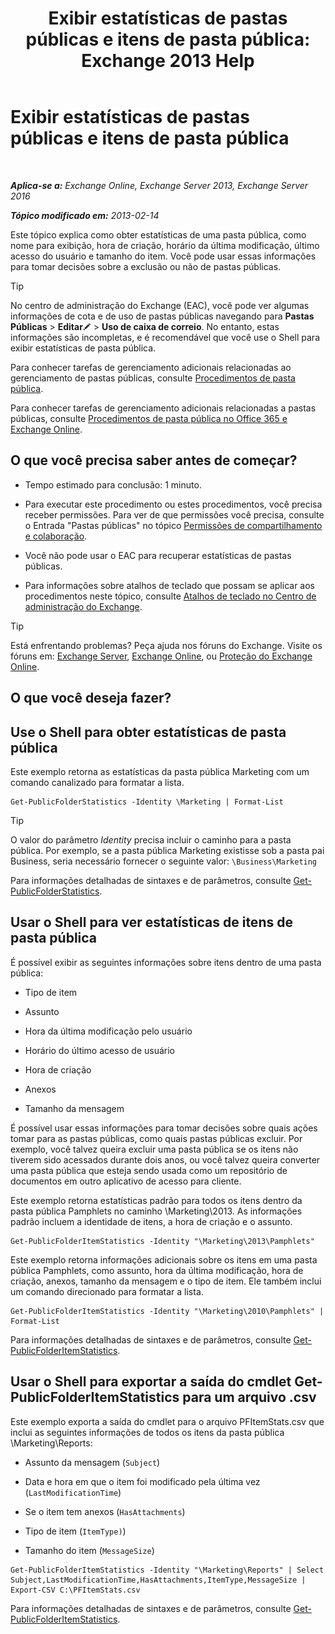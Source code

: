 ﻿---
title: 'Exibir estatísticas de pastas públicas e itens de pasta pública: Exchange 2013 Help'
TOCTitle: Exibir estatísticas de pastas públicas e itens de pasta pública
ms:assetid: 4e412710-9a74-4649-ab01-502e969a7eda
ms:mtpsurl: https://technet.microsoft.com/pt-br/library/Aa997949(v=EXCHG.150)
ms:contentKeyID: 50485563
ms.date: 05/22/2018
mtps_version: v=EXCHG.150
ms.translationtype: MT
---

# Exibir estatísticas de pastas públicas e itens de pasta pública

 

_**Aplica-se a:** Exchange Online, Exchange Server 2013, Exchange Server 2016_

_**Tópico modificado em:** 2013-02-14_

Este tópico explica como obter estatísticas de uma pasta pública, como nome para exibição, hora de criação, horário da última modificação, último acesso do usuário e tamanho do item. Você pode usar essas informações para tomar decisões sobre a exclusão ou não de pastas públicas.


> [!TIP]
> No centro de administração do Exchange (EAC), você pode ver algumas informações de cota e de uso de pastas públicas navegando para <STRONG>Pastas Públicas</STRONG> &gt; <STRONG>Editar</STRONG><IMG title="Ícone de edição" alt="Ícone de edição" src="images/JJ218640.6f53ccb2-1f13-4c02-bea0-30690e6ea71d(EXCHG.150).gif"> &gt; <STRONG>Uso de caixa de correio</STRONG>. No entanto, estas informações são incompletas, e é recomendável que você use o Shell para exibir estatísticas de pasta pública.



Para conhecer tarefas de gerenciamento adicionais relacionadas ao gerenciamento de pastas públicas, consulte [Procedimentos de pasta pública](public-folder-procedures-exchange-2013-help.md).

Para conhecer tarefas de gerenciamento adicionais relacionadas a pastas públicas, consulte [Procedimentos de pasta pública no Office 365 e Exchange Online](https://technet.microsoft.com/pt-br/library/jj966272\(v=exchg.150\)).

## O que você precisa saber antes de começar?

  - Tempo estimado para conclusão: 1 minuto.

  - Para executar este procedimento ou estes procedimentos, você precisa receber permissões. Para ver de que permissões você precisa, consulte o Entrada "Pastas públicas" no tópico [Permissões de compartilhamento e colaboração](sharing-and-collaboration-permissions-exchange-2013-help.md).

  - Você não pode usar o EAC para recuperar estatísticas de pastas públicas.

  - Para informações sobre atalhos de teclado que possam se aplicar aos procedimentos neste tópico, consulte [Atalhos de teclado no Centro de administração do Exchange](keyboard-shortcuts-in-the-exchange-admin-center-exchange-online-protection-help.md).


> [!TIP]
> Está enfrentando problemas? Peça ajuda nos fóruns do Exchange. Visite os fóruns em: <A href="https://go.microsoft.com/fwlink/p/?linkid=60612">Exchange Server</A>, <A href="https://go.microsoft.com/fwlink/p/?linkid=267542">Exchange Online</A>, ou <A href="https://go.microsoft.com/fwlink/p/?linkid=285351">Proteção do Exchange Online</A>.



## O que você deseja fazer?

## Use o Shell para obter estatísticas de pasta pública

Este exemplo retorna as estatísticas da pasta pública Marketing com um comando canalizado para formatar a lista.

    Get-PublicFolderStatistics -Identity \Marketing | Format-List


> [!TIP]
> O valor do parâmetro <EM>Identity</EM> precisa incluir o caminho para a pasta pública. Por exemplo, se a pasta pública Marketing existisse sob a pasta pai Business, seria necessário fornecer o seguinte valor: <CODE>\Business\Marketing</CODE>



Para informações detalhadas de sintaxes e de parâmetros, consulte [Get-PublicFolderStatistics](https://technet.microsoft.com/pt-br/library/aa998663\(v=exchg.150\)).

## Usar o Shell para ver estatísticas de itens de pasta pública

É possível exibir as seguintes informações sobre itens dentro de uma pasta pública:

  - Tipo de item

  - Assunto

  - Hora da última modificação pelo usuário

  - Horário do último acesso de usuário

  - Hora de criação

  - Anexos

  - Tamanho da mensagem

É possível usar essas informações para tomar decisões sobre quais ações tomar para as pastas públicas, como quais pastas públicas excluir. Por exemplo, você talvez queira excluir uma pasta pública se os itens não tiverem sido acessados durante dois anos, ou você talvez queira converter uma pasta pública que esteja sendo usada como um repositório de documentos em outro aplicativo de acesso para cliente.

Este exemplo retorna estatísticas padrão para todos os itens dentro da pasta pública Pamphlets no caminho \\Marketing\\2013. As informações padrão incluem a identidade de itens, a hora de criação e o assunto.

    Get-PublicFolderItemStatistics -Identity "\Marketing\2013\Pamphlets"

Este exemplo retorna informações adicionais sobre os itens em uma pasta pública Pamphlets, como assunto, hora da última modificação, hora de criação, anexos, tamanho da mensagem e o tipo de item. Ele também inclui um comando direcionado para formatar a lista.

    Get-PublicFolderItemStatistics -Identity "\Marketing\2010\Pamphlets" | Format-List

Para informações detalhadas de sintaxes e de parâmetros, consulte [Get-PublicFolderItemStatistics](https://technet.microsoft.com/pt-br/library/ee332344\(v=exchg.150\)).

## Usar o Shell para exportar a saída do cmdlet Get-PublicFolderItemStatistics para um arquivo .csv

Este exemplo exporta a saída do cmdlet para o arquivo PFItemStats.csv que inclui as seguintes informações de todos os itens da pasta pública \\Marketing\\Reports:

  - Assunto da mensagem (`Subject`)

  - Data e hora em que o item foi modificado pela última vez (`LastModificationTime`)

  - Se o item tem anexos (`HasAttachments`)

  - Tipo de item (`ItemType)`)

  - Tamanho do item (`MessageSize`)

<!-- end list -->

    Get-PublicFolderItemStatistics -Identity "\Marketing\Reports" | Select Subject,LastModificationTime,HasAttachments,ItemType,MessageSize | Export-CSV C:\PFItemStats.csv

Para informações detalhadas de sintaxes e de parâmetros, consulte [Get-PublicFolderItemStatistics](https://technet.microsoft.com/pt-br/library/ee332344\(v=exchg.150\)).

